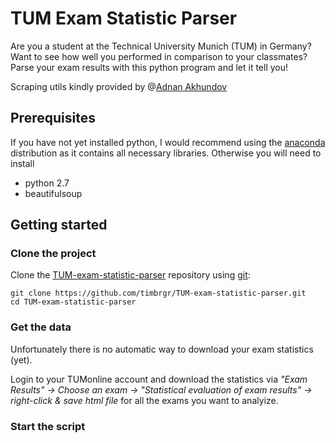 # TUM Exam Statistic Parser

Are you a student at the Technical University Munich (TUM) in Germany? Want to see how well you performed in comparison to your classmates?
Parse your exam results with this python program and let it tell you!

Scraping utils kindly provided by @[Adnan Akhundov](https://github.com/aakhundov)

## Prerequisites

If you have not yet installed python, I would recommend using the [anaconda](https://www.continuum.io/downloads) distribution as it contains all necessary libraries.
Otherwise you will need to install 

- python 2.7
- beautifulsoup


## Getting started

### Clone the project
Clone the [TUM-exam-statistic-parser](https://github.com/timbrgr/TUM-exam-statistic-parser) repository using [git](http://git-scm.com/):

```
git clone https://github.com/timbrgr/TUM-exam-statistic-parser.git
cd TUM-exam-statistic-parser
```

### Get the data

Unfortunately there is no automatic way to download your exam statistics (yet). 

Login to your TUMonline account and download the statistics via *"Exam Results" -> Choose an exam -> "Statistical evaluation
of exam results"	-> right-click & save html file* for all the exams you want to analyize.

### Start the script
